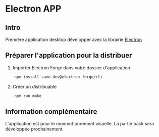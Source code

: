 # Electron APP

## Intro

Première application desktop développer avec la librairie <a href="https://www.electronjs.org" target="_blank">Electron</a>

## Préparer l'application pour la distribuer

1. Importer Electron Forge dans votre dossier d'application

```sh
    npm install save-dev@electron-forge/cli
```

2. Créer un distribuable

```sh
    npm run make
```

## Information complémentaire

L'application est pour le moment purement visuelle. La partie back sera développée prochainement.